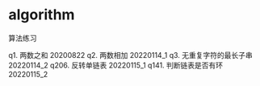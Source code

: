 # algorithm

算法练习

q1. 两数之和 20200822
q2. 两数相加 20220114_1
q3. 无重复字符的最长子串 20220114_2
q206. 反转单链表 20220115_1
q141. 判断链表是否有环 20220115_2